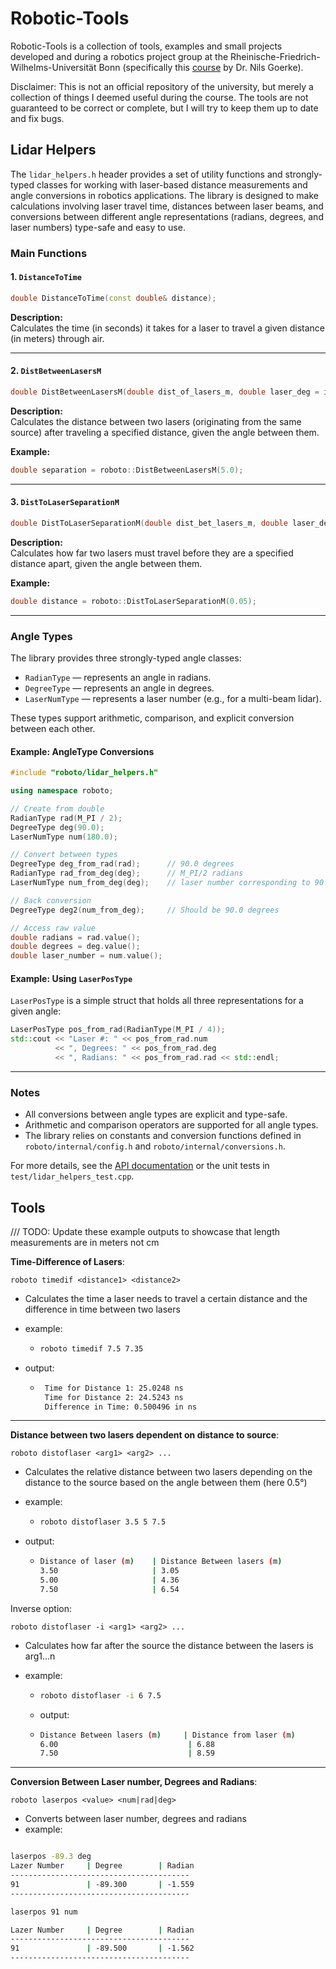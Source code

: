 # Robotic-Tools

Robotic-Tools is a collection of tools, examples and small projects developed and during a robotics project group at the Rheinische-Friedrich-Wilhelms-Universität Bonn (specifically this [course](https://www.ais.uni-bonn.de/SS/PG_Mobile_Robotik.html) by Dr. Nils Goerke).

Disclaimer: This is not an official repository of the university, but merely a collection of things I deemed useful during the course. The tools are not guaranteed to be correct or complete, but I will try to keep them up to date and fix bugs.

## Lidar Helpers

The `lidar_helpers.h` header provides a set of utility functions and strongly-typed classes for working with laser-based distance measurements and angle conversions in robotics applications. The library is designed to make calculations involving laser travel time, distances between laser beams, and conversions between different angle representations (radians, degrees, and laser numbers) type-safe and easy to use.

### Main Functions

#### 1. `DistanceToTime`

```cpp
double DistanceToTime(const double& distance);
```

**Description:**  
Calculates the time (in seconds) it takes for a laser to travel a given distance (in meters) through air.

---

#### 2. `DistBetweenLasersM`

```cpp
double DistBetweenLasersM(double dist_of_lasers_m, double laser_deg = internal::ANGLE_OF_LASER_DEGREE);
```

**Description:**  
Calculates the distance between two lasers (originating from the same source) after traveling a specified distance, given the angle between them.

**Example:**

```cpp
double separation = roboto::DistBetweenLasersM(5.0);
```

---

#### 3. `DistToLaserSeparationM`

```cpp
double DistToLaserSeparationM(double dist_bet_lasers_m, double laser_deg = internal::ANGLE_OF_LASER_DEGREE);
```

**Description:**  
Calculates how far two lasers must travel before they are a specified distance apart, given the angle between them.

**Example:**

```cpp
double distance = roboto::DistToLaserSeparationM(0.05);
```

---

### Angle Types

The library provides three strongly-typed angle classes:

- `RadianType` — represents an angle in radians.
- `DegreeType` — represents an angle in degrees.
- `LaserNumType` — represents a laser number (e.g., for a multi-beam lidar).

These types support arithmetic, comparison, and explicit conversion between each other.

#### Example: AngleType Conversions

```cpp
#include "roboto/lidar_helpers.h"

using namespace roboto;

// Create from double
RadianType rad(M_PI / 2);
DegreeType deg(90.0);
LaserNumType num(180.0);

// Convert between types
DegreeType deg_from_rad(rad);      // 90.0 degrees
RadianType rad_from_deg(deg);      // M_PI/2 radians
LaserNumType num_from_deg(deg);    // laser number corresponding to 90 degrees

// Back conversion
DegreeType deg2(num_from_deg);     // Should be 90.0 degrees

// Access raw value
double radians = rad.value();
double degrees = deg.value();
double laser_number = num.value();
```

#### Example: Using `LaserPosType`

`LaserPosType` is a simple struct that holds all three representations for a given angle:

```cpp
LaserPosType pos_from_rad(RadianType(M_PI / 4));
std::cout << "Laser #: " << pos_from_rad.num
          << ", Degrees: " << pos_from_rad.deg
          << ", Radians: " << pos_from_rad.rad << std::endl;
```

---

### Notes

- All conversions between angle types are explicit and type-safe.
- Arithmetic and comparison operators are supported for all angle types.
- The library relies on constants and conversion functions defined in `roboto/internal/config.h` and `roboto/internal/conversions.h`.

For more details, see the [API documentation](include/roboto/lidar_helpers.h) or the unit tests in `test/lidar_helpers_test.cpp`.

## Tools

/// TODO: Update these example outputs to showcase that length measurements are in meters not cm

**Time-Difference of Lasers**:

```roboto timedif <distance1> <distance2>```

- Calculates the time a laser needs to travel a certain distance and the difference in time between two lasers

- example:

  - ```bash
    roboto timedif 7.5 7.35
    ```

- output:

  - ```bash
     Time for Distance 1: 25.0248 ns
     Time for Distance 2: 24.5243 ns
     Difference in Time: 0.500496 in ns
     ```

-------

**Distance between two lasers dependent on distance to source**:

```roboto distoflaser <arg1> <arg2> ...```

- Calculates the relative distance between two lasers depending on the distance to the source based on the angle between them (here 0.5°)
- example:

  - ```bash
    roboto distoflaser 3.5 5 7.5
    ```

- output:

  - ```bash
    Distance of laser (m)    | Distance Between lasers (m)
    3.50                     | 3.05
    5.00                     | 4.36
    7.50                     | 6.54
    ```

Inverse option:

```roboto distoflaser -i <arg1> <arg2> ...```

- Calculates how far after the source the distance between the lasers is arg1...n 

- example:

  - ```bash
    roboto distoflaser -i 6 7.5
    ```

  - output:

  - ```bash
    Distance Between lasers (m)     | Distance from laser (m)
    6.00                             | 6.88
    7.50                             | 8.59
    ```

------

**Conversion Between Laser number, Degrees and Radians**:

```roboto laserpos <value> <num|rad|deg>```

- Converts between laser number, degrees and radians
- example:

```bash

laserpos -89.3 deg
Lazer Number     | Degree        | Radian
----------------------------------------
91               | -89.300       | -1.559
----------------------------------------

laserpos 91 num

Lazer Number     | Degree        | Radian
----------------------------------------
91               | -89.500       | -1.562
----------------------------------------
```